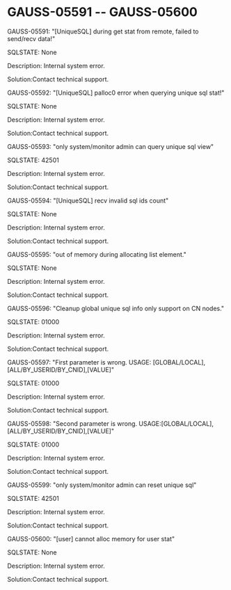 # GAUSS-05591 -- GAUSS-05600<a name="EN-US_TOPIC_0302073168"></a>

GAUSS-05591: "\[UniqueSQL\] during get stat from remote, failed to send/recv data!"

SQLSTATE: None

Description: Internal system error.

Solution:Contact technical support.

GAUSS-05592: "\[UniqueSQL\] palloc0 error when querying unique sql stat!"

SQLSTATE: None

Description: Internal system error.

Solution:Contact technical support.

GAUSS-05593: "only system/monitor admin can query unique sql view"

SQLSTATE: 42501

Description: Internal system error.

Solution:Contact technical support.

GAUSS-05594: "\[UniqueSQL\] recv invalid sql ids count"

SQLSTATE: None

Description: Internal system error.

Solution:Contact technical support.

GAUSS-05595: "out of memory during allocating list element."

SQLSTATE: None

Description: Internal system error.

Solution:Contact technical support.

GAUSS-05596: "Cleanup global unique sql info only support on CN nodes."

SQLSTATE: 01000

Description: Internal system error.

Solution:Contact technical support.

GAUSS-05597: "First parameter is wrong. USAGE: \[GLOBAL/LOCAL\],\[ALL/BY\_USERID/BY\_CNID\],\[VALUE\]"

SQLSTATE: 01000

Description: Internal system error.

Solution:Contact technical support.

GAUSS-05598: "Second parameter is wrong. USAGE:\[GLOBAL/LOCAL\],\[ALL/BY\_USERID/BY\_CNID\],\[VALUE\]"

SQLSTATE: 01000

Description: Internal system error.

Solution:Contact technical support.

GAUSS-05599: "only system/monitor admin can reset unique sql"

SQLSTATE: 42501

Description: Internal system error.

Solution:Contact technical support.

GAUSS-05600: "\[user\] cannot alloc memory for user stat"

SQLSTATE: None

Description: Internal system error.

Solution:Contact technical support.

